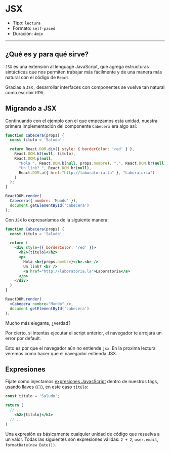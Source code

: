 # JSX

* Tipo: `lectura`
* Formato: `self-paced`
* Duración: `4min`

***

## ¿Qué es y para qué sirve?

`JSX` es una extensión al lenguage JavaScript, que agrega estructuras
sintácticas que nos permiten trabajar más fácilmente y de una manera más natural
con el código de `React`.

Gracias a `JSX,` desarrollar interfaces con componentes se vuelve tan natural
como escribir `HTML`.

## Migrando a JSX

Continuando con el ejemplo con el que empezamos esta unidad, nuestra primera
implementación del componente `Cabecera` era algo así:

```js
function Cabecera(props) {
  const titulo = 'Saludo';

  return React.DOM.div({ style: { borderColor: 'red' } },
    React.DOM.h2(null, titulo),
    React.DOM.p(null,
      "Hola ", React.DOM.b(null, props.nombre), ".", React.DOM.br(null),
      "Un link? ", React.DOM.br(null),
      React.DOM.a({ href:"http://laboratoria.la" }, "Laboratoria")
    )
  );
}

ReactDOM.render(
  Cabecera({ nombre: 'Mundo' }),
  document.getElementById('cabecera')
);
```

Con `JSX` lo expresaríamos de la siguiente manera:

```jsx
function Cabecera(props) {
  const titulo = 'Saludo';

  return (
    <div style={{ borderColor: 'red' }}>
      <h2>{titulo}</h2>
      <p>
        Hola <b>{props.nombre}</b>.<br />
        Un link? <br />
        <a href="http://laboratoria.la">Laboratoria</a>
      </p>
    </div>
  )
}

ReactDOM.render(
  <Cabecera nombre="Mundo" />,
  document.getElementById('cabecera')
);
```

Mucho más elegante, ¿verdad?

Por cierto, si intentas ejecutar el script anterior,
el navegador te arrojará un error por default.

Esto es por que el navegador aún no entiende `jsx`.
En la proxima lectura veremos como hacer que el navegador entienda JSX.

## Expresiones

Fíjate como injectamos [expresiones JavasScript](https://developer.mozilla.org/en-US/docs/Web/JavaScript/Guide/Expressions_and_Operators#Expressions)
dentro de nuestros tags, usando llaves (`{}`), en este caso `titulo`:

```jsx
const titulo = 'Saludo';

return (
  // ...
    <h2>{titulo}</h2>
  // ...
)
```

Una expresión es básicamente cualquier unidad de código que resuelva a un valor.
Todas las siguientes son expresiones válidas: `2 + 2`, `user.email`,
`formatDate(new Date())`.
